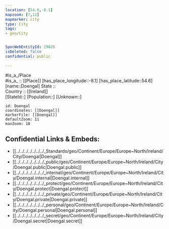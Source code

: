 ```yaml
---
location: [54.6,-8.1] 
mapzoom: [7,12] 
mapmarker: city 
type: City
tags:
- geo/City


SpocWebEntityId: 29825
isDeleted: false
confidential: public

---
```

#is_a_/Place  
#is_a_ :: [[Place]] 
[has_place_longitude::-8.1] 
[has_place_latitude::54.6] 
[name::Doengal] 
State ::  
Country :: [[Ireland]]  
[StateId::] 
[Population::] 
[Unknown::] 


```leaflet
id: Doengal
coordinates: [[Doengal]] 
markerFile: [[Doengal]] 
defaultZoom: 11 
maxZoom: 18
```


## Confidential Links & Embeds: 
- [[../../../../../../../_Standards/geo/Continent/Europe/Europe~North/Ireland/City/Doengal|Doengal]] 
- [[../../../../../../../_public/geo/Continent/Europe/Europe~North/Ireland/City/Doengal.public|Doengal.public]] 
- [[../../../../../../../_internal/geo/Continent/Europe/Europe~North/Ireland/City/Doengal.internal|Doengal.internal]] 
- [[../../../../../../../_protect/geo/Continent/Europe/Europe~North/Ireland/City/Doengal.protect|Doengal.protect]] 
- [[../../../../../../../_private/geo/Continent/Europe/Europe~North/Ireland/City/Doengal.private|Doengal.private]] 
- [[../../../../../../../_personal/geo/Continent/Europe/Europe~North/Ireland/City/Doengal.personal|Doengal.personal]] 
- [[../../../../../../../_secret/geo/Continent/Europe/Europe~North/Ireland/City/Doengal.secret|Doengal.secret]] 
